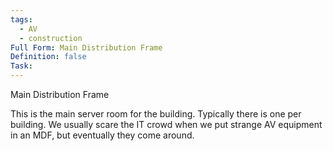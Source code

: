 ```yaml
---
tags:
  - AV
  - construction
Full Form: Main Distribution Frame
Definition: false
Task:
---
```

Main Distribution Frame 

This is the main server room for the building. Typically there is one per building. We usually scare the IT crowd when we put strange AV equipment in an MDF, but eventually they come around. 